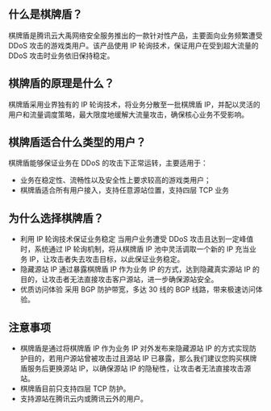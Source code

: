## 什么是棋牌盾？
棋牌盾是腾讯云大禹网络安全服务推出的一款针对性产品，主要面向业务频繁遭受 DDoS 攻击的游戏类用户。该产品使用 IP 轮询技术，保证用户在受到超大流量的 DDoS 攻击时业务依旧保持稳定。

## 棋牌盾的原理是什么？
棋牌盾采用业界独有的 IP 轮询技术，将业务分散至一批棋牌盾 IP，并配以灵活的用户和流量调度策略，最大限度地缓解大流量攻击，确保核心业务不受影响。

## 棋牌盾适合什么类型的用户？
棋牌盾能够保证业务在 DDoS 的攻击下正常运转，主要适用于：
- 业务在稳定性、流畅性以及安全性上要求较高的游戏类用户；
- 棋牌盾适合所有用户接入，支持任意源站位置，支持四层 TCP 业务

## 为什么选择棋牌盾？
- 利用 IP 轮询技术保证业务稳定
当用户业务遭受 DDoS 攻击且达到一定峰值时，系统通过 IP 轮询机制，将从棋牌盾 IP 池中灵活调取一个新的 IP 充当业务 IP，让攻击者失去攻击目标，以此保证业务稳定。
- 隐藏源站 IP
通过暴露棋牌盾 IP 作为业务 IP 的方式，达到隐藏真实源站 IP 的目的，让攻击者无法直接攻击客户源站，进一步确保源站安全。
- 优质访问体验
采用 BGP 防护带宽，多达 30 线的 BGP 线路，带来极速访问体验。

## 注意事项
- 棋牌盾是通过将棋牌盾 IP 作为业务 IP 对外发布来隐藏源站 IP 的方式实现防护目的，若用户源站曾被攻击过且源站 IP 已暴露，那么我们建议您购买棋牌盾服务后更换源站 IP，以确保源站 IP 的隐秘性，让攻击者无法直接攻击源站。
- 棋牌盾目前只支持四层 TCP 防护。
- 支持源站在腾讯云内或腾讯云外的用户。


